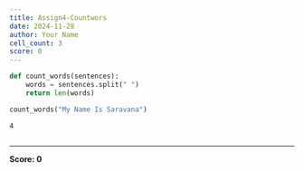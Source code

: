 ```yaml
---
title: Assign4-Countwors
date: 2024-11-28
author: Your Name
cell_count: 3
score: 0
---
```


```python
def count_words(sentences):
    words = sentences.split(" ")
    return len(words)
```


```python
count_words("My Name Is Saravana")
```




    4




```python

```


---
**Score: 0**
